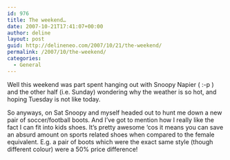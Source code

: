 ```yaml
---
id: 976
title: The weekend…
date: 2007-10-21T17:41:07+00:00
author: deline
layout: post
guid: http://delineneo.com/2007/10/21/the-weekend/
permalink: /2007/10/the-weekend/
categories:
  - General
---
```

Well this weekend was part spent hanging out with Snoopy Napier ( :-p ) and the other half (i.e. Sunday) wondering why the weather is so hot, and hoping Tuesday is not like today.

So anyways, on Sat Snoopy and myself headed out to hunt me down a new pair of soccer/football boots. And I&#8217;ve got to mention how I really like the fact I can fit into kids shoes. It&#8217;s pretty awesome &#8216;cos it means you can save an absurd amount on sports related shoes when compared to the female equivalent. E.g. a pair of boots which were the exact same style (though different colour) were a 50% price difference!

